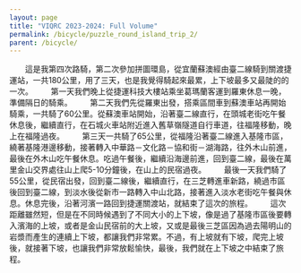 ```yaml
---
layout: page
title: "VIQRC 2023-2024: Full Volume"
permalink: /bicycle/puzzle_round_island_trip_2/
parent: /bicycle/
---
```

　　這是我第四次路騎，第二次參加拼圖環島，從宜蘭蘇澳經由臺二線騎到關渡捷運站，一共180公里，用了三天，也是我覺得騎起來最累，上下坡最多又最陡的的一次。
　　第一天我們晚上從捷運科技大樓站乘坐葛瑪蘭客運到羅東休息一晚，準備隔日的騎乘。
　　第二天我們先從羅東出發，搭乘區間車到蘇澳車站再開始騎乘，一共騎了60公里。從蘇澳車站開始，沿著臺二線直行，在頭城老街吃午餐休息後，繼續直行，在石城火車站附近進入舊草嶺隧道自行車道，往福隆移動，晚上在福隆過夜。
　　第三天一共騎了65公里，從福隆沿著臺二線進入基隆市區，繞著基隆港邊移動，接著轉入中華路－文化路－協和街－湖海路，往外木山前進，最後在外木山吃午餐休息。吃過午餐後，繼續沿海邊前進，回到臺二線，最後在萬里金山交界處往山上爬5-10分鐘後，在山上的民宿過夜。
　　最後一天我們騎了55公里，從民宿出發，回到臺二線後，繼續直行，在三芝轉進車新路，繞過市區後回到臺二線，到淡水後從新市一路轉入中山北路，接著進入淡水老街吃午餐與休息。休息完後，沿著河濱一路回到捷運關渡站，就結束了這次的旅程。
　　這次距離雖然短，但是在不同時候遇到了不同大小的上下坡，像是過了基隆市區後要轉入濱海的上坡，或者是金山民宿前的大上坡，又或是最後三芝區因為過去陽明山的岩漿而產生的連續上下坡，都讓我們非常累。不過，有上坡就有下坡，爬完上坡後，就接著下坡，也讓我們非常放鬆愉快，最後，我們就在上下坡之中結束了旅程。
